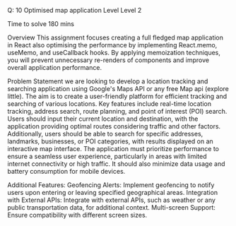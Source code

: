 Q: 10
Optimised map application
Level
Level 2

Time to solve
180 mins

Overview
This assignment focuses creating a full fledged map application in React also optimising the performance by implementing React.memo, useMemo, and useCallback hooks. By applying memoization techniques, you will prevent unnecessary re-renders of components and improve overall application performance.

Problem Statement
we are looking to develop a location tracking and searching application using Google's Maps API or any free Map api (explore little). The aim is to create a user-friendly platform for efficient tracking and searching of various locations. Key features include real-time location tracking, address search, route planning, and point of interest (POI) search. Users should input their current location and destination, with the application providing optimal routes considering traffic and other factors. Additionally, users should be able to search for specific addresses, landmarks, businesses, or POI categories, with results displayed on an interactive map interface. The application must prioritize performance to ensure a seamless user experience, particularly in areas with limited internet connectivity or high traffic. It should also minimize data usage and battery consumption for mobile devices.

Additional Features:
Geofencing Alerts: Implement geofencing to notify users upon entering or leaving specified geographical areas.
Integration with External APIs: Integrate with external APIs, such as weather or any public transportation data, for additional context.
Multi-screen Support: Ensure compatibility with different screen sizes.